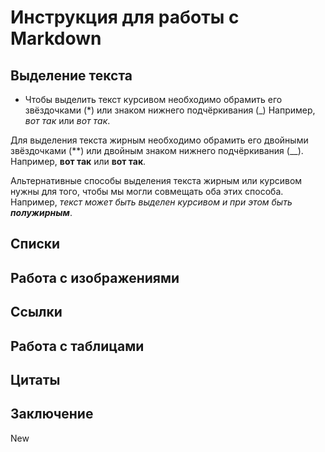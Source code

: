 # Инструкция для работы с Markdown

## Выделение текста

* Чтобы выделить текст курсивом необходимо обрамить его звёздочками (*) или знаком нижнего подчёркивания (_) Например, *вот так* или _вот так_.

Для выделения текста жирным необходимо обрамить его двойными звёздочками (**) или двойным знаком нижнего подчёркивания (__). Например, **вот так** или __вот так__.

Альтернативные способы выделения текста жирным или курсивом нужны для того, чтобы мы могли совмещать оба этих способа. Например, _текст может быть выделен курсивом и при этом быть **полужирным**_.

## Списки

## Работа с изображениями

## Ссылки

## Работа с таблицами

## Цитаты

## Заключение

New